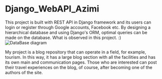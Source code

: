 # Django_WebAPI_Azimi
This project is built with REST API in Django framework and its users can login or register through Google accounts, Facebook etc.
By designing a hierarchical database and using Django's ORM, optimal queries can be made on the database. What is observed in this project. :)
![DataBase diagram](https://github.com/fatemeh-azimi/Django_WebAPI_Azimi/assets/65613115/136f2000-4624-48f6-8570-446e65a9ee75)


My project is a blog repository that can operate in a field, for example, tourism. In this way, it has a large blog section with all the facilities and has its own main and communication pages. Those who are interested can post their travel experiences on the blog, of course, after becoming one of the authors of the site.
